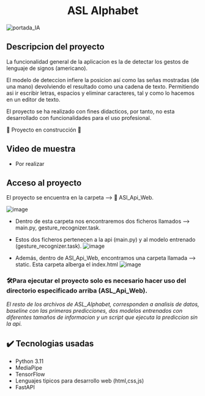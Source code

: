 <h1 align="center"> ASL Alphabet </h1>

![portada_IA](https://github.com/jarodriguezf/ASL_Alphabet/assets/112967594/4a9f3327-d0a8-40b7-b6e3-552d78af7b2e)

<h2> Descripcion del proyecto</h2>

La funcionalidad general de la aplicacion es la de detectar los gestos de lenguaje de signos (americano).

El modelo de deteccion infiere la posicion así como las señas mostradas (de una mano) devolviendo el resultado
como una cadena de texto. Permitiendo asi ir escribir letras, espacios y eliminar caracteres, tal y como lo hacemos en un editor de texto.

El proyecto se ha realizado con fines didacticos, por tanto, no esta desarrollado con funcionalidades para el uso profesional.

:construction: Proyecto en construcción :construction:

<h2>Video de muestra</h2>

- Por realizar

<h2>Acceso al proyecto</h2>

El proyecto se encuentra en la carpeta --> 📁 ASl_Api_Web.

![image](https://github.com/jarodriguezf/ASL_Alphabet/assets/112967594/67b32687-a4d6-496f-9a51-c31682254a2f)

- Dentro de esta carpeta nos encontraremos dos ficheros llamados --> main.py, gesture_recognizer.task.
- Estos dos ficheros pertenecen a la api (main.py) y al modelo entrenado (gesture_recognizer.task).
![image](https://github.com/jarodriguezf/ASL_Alphabet/assets/112967594/0fac1223-78d0-48bc-a2a7-96815f4652e5)

- Además, dentro de ASl_Api_Web, encontramos una carpeta llamada --> static. Esta carpeta alberga el index.html
![image](https://github.com/jarodriguezf/ASL_Alphabet/assets/112967594/fb22f13c-21b3-402d-ab50-b1c7b022a5a9)



<h3>🛠️<b>Para ejecutar el proyecto solo es necesario hacer uso del directorio especificado arriba (ASL_Api_Web).</b></h3>


<i>El resto de los archivos de ASL_Alphabet, corresponden a analisis de datos, baseline con las primeras predicciones, 
dos modelos entrenados con diferentes tamaños de informacion y un script que ejecuta la prediccion sin la api.</i>


<h2>✔️ Tecnologias usadas</h2>

- Python 3.11
- MediaPipe
- TensorFlow
- Lenguajes tipicos para desarrollo web (html,css,js)
- FastAPI



